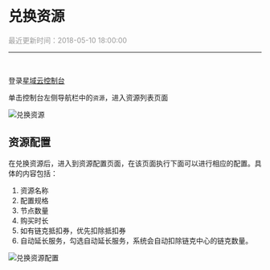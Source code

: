 # **兑换资源**

<font color="#999999">最近更新时间：2018-05-10 18:00:00</font>

<hr class="page-header-hr"/>

<br>

登录<a href="https://console.xycloud.com/#/overview" target="_blank">星域云控制台</a>

单击控制台左侧导航栏中的`资源`，进入资源列表页面

![兑换资源](/themes/daux/img/2/duihuanziyuanpeizhi1.png)

## **资源配置**

在兑换资源后，进入到资源配置页面，在该页面执行下面可以进行相应的配置。具体的内容包括：

1. 资源名称
2. 配置规格
3. 节点数量
4. 购买时长
5. 如有链克抵扣券，优先扣除抵扣券
6. 自动延长服务，勾选自动延长服务，系统会自动扣除链克中心的链克数量。

![兑换资源配置](/themes/daux/img/2/duihuanziyuanpeizhi2.png)
